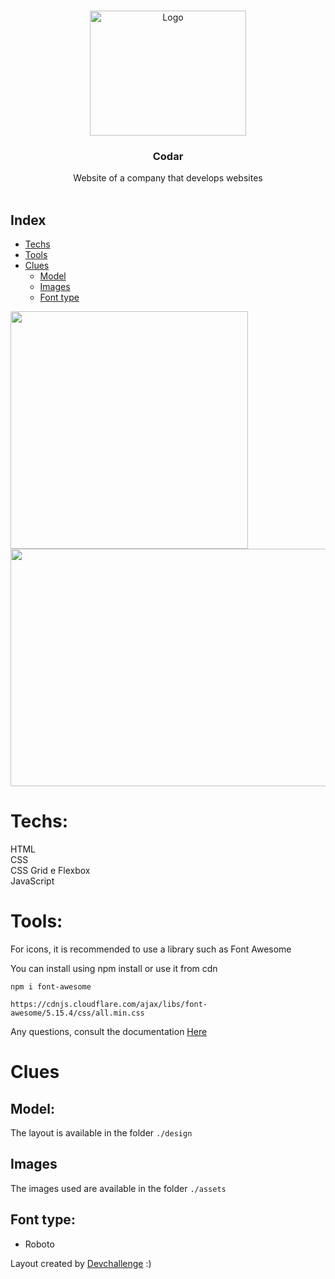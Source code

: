 <br />
<p align="center">
  <a>
    <img src="https://i.ibb.co/stqTkc6/video-call.png" alt="Logo" width="250" height="200">
  </a>

  <h3 align="center">Codar</h3>

  <p align="center">
    Website of a company that develops websites
       <br />
    <br />
  </p>
</p>

## Index

* [Techs](#techs)
* [Tools](#tools)
* [Clues](#clues)
  * [Model](#model)
  * [Images](#images)
  * [Font type](#font-type)

<img src="https://i.ibb.co/2gB9Hkc/codar-mobile.png" width="380" height="380">
<img src="https://i.ibb.co/wpnzvcs/codar-desktop.jpg" width="580" height="380">

# Techs: 
HTML<br>
CSS<br>
CSS Grid e Flexbox<br>
JavaScript

# Tools:
For icons, it is recommended to use a library such as Font Awesome

You can install using npm install or use it from cdn

```npm i font-awesome```

```https://cdnjs.cloudflare.com/ajax/libs/font-awesome/5.15.4/css/all.min.css```

Any questions, consult the documentation <a href="https://fontawesome.com/start"> Here </a>

# Clues
## Model:
The layout is available in the folder `./design`<br>

## Images
The images used are available in the folder `./assets`<br>

## Font type:
- Roboto

Layout created by <a href="https://devchallenge.now.sh/">Devchallenge</a> :)
